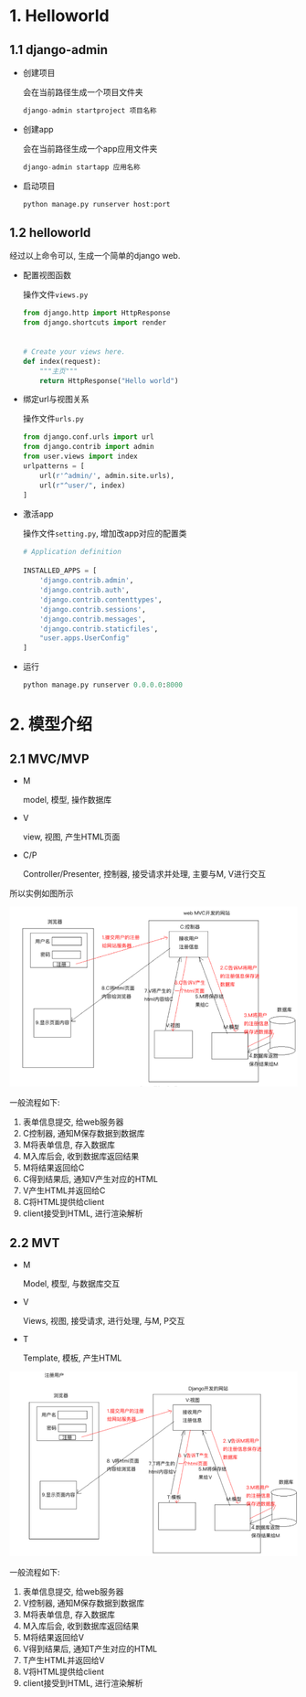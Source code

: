 # 1.  Helloworld

## 1.1 django-admin

* 创建项目

  会在当前路径生成一个项目文件夹

  ```python
  django-admin startproject 项目名称
  ```

* 创建app

  会在当前路径生成一个app应用文件夹

  ```python
  django-admin startapp 应用名称
  ```

* 启动项目

  ```python
  python manage.py runserver host:port
  ```

  

## 1.2 helloworld

经过以上命令可以, 生成一个简单的django web. 

* 配置视图函数

  操作文件`views.py`

  ```python
  from django.http import HttpResponse
  from django.shortcuts import render
  
  
  # Create your views here.
  def index(request):
      """主页"""
      return HttpResponse("Hello world")
  ```

* 绑定url与视图关系

  操作文件`urls.py`

  ```python
  from django.conf.urls import url
  from django.contrib import admin
  from user.views import index
  urlpatterns = [
      url(r'^admin/', admin.site.urls),
      url(r"^user/", index)
  ]
  ```

* 激活app

  操作文件`setting.py`, 增加改app对应的配置类

  ```python
  # Application definition
  
  INSTALLED_APPS = [
      'django.contrib.admin',
      'django.contrib.auth',
      'django.contrib.contenttypes',
      'django.contrib.sessions',
      'django.contrib.messages',
      'django.contrib.staticfiles',
      "user.apps.UserConfig"
  ]
  ```

* 运行

  ```python
  python manage.py runserver 0.0.0.0:8000
  ```

  

# 2. 模型介绍

## 2.1 MVC/MVP

* M

  model, 模型, 操作数据库

* V

  view, 视图, 产生HTML页面

* C/P

  Controller/Presenter, 控制器, 接受请求并处理, 主要与M, V进行交互

所以实例如图所示

![image-20200610223512934](.image/01-Django/image-20200610223512934-1637737874829.png)

  一般流程如下:

1. 表单信息提交, 给web服务器
2. C控制器, 通知M保存数据到数据库
3. M将表单信息, 存入数据库
4. M入库后会, 收到数据库返回结果
5. M将结果返回给C
6. C得到结果后, 通知V产生对应的HTML
7. V产生HTML并返回给C
8. C将HTML提供给client
9. client接受到HTML, 进行渲染解析

  

## 2.2 MVT

* M

  Model, 模型, 与数据库交互

* V

  Views, 视图, 接受请求, 进行处理, 与M, P交互

* T

  Template, 模板, 产生HTML





![image-20200610223555352](.image/01-Django/image-20200610223555352.png)

一般流程如下:

1. 表单信息提交, 给web服务器
2. V控制器, 通知M保存数据到数据库
3. M将表单信息, 存入数据库
4. M入库后会, 收到数据库返回结果
5. M将结果返回给V
6. V得到结果后, 通知T产生对应的HTML
7. T产生HTML并返回给V
8. V将HTML提供给client
9. client接受到HTML, 进行渲染解析